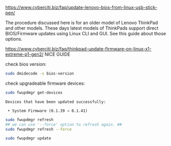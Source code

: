 https://www.cyberciti.biz/faq/update-lenovo-bios-from-linux-usb-stick-pen/

The procedure discussed here is for an older model of Lenovo ThinkPad and other models. These days latest models of ThinkPads support direct BIOS/Firmware updates using Linux CLI and GUI. See this guide about those options.

https://www.cyberciti.biz/faq/thinkpad-update-firmware-on-linux-x1-extreme-p1-gen2/
NICE GUIDE



check bios version:

```sh
sudo dmidecode -s bios-version
```

check upgradeable firmware devices:

```sh
sudo fwupdmgr get-devices
```

```
Devices that have been updated successfully:

 • System Firmware (0.1.39 → 0.1.41)
```

```sh
sudo fwupdmgr refresh
## we can use '--force' option to refresh again. ##
sudo fwupdmgr refresh --force
```

```sh
sudo fwupdmgr update
```
